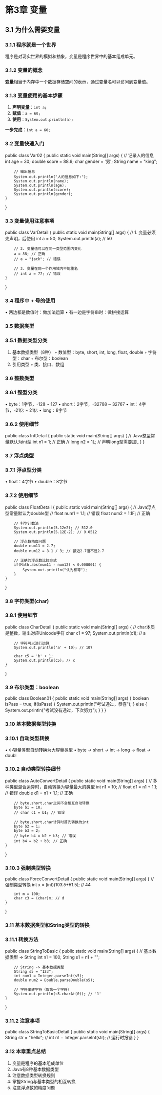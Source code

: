 # 第3章 变量

## 3.1 为什么需要变量

### 3.1.1 程序就是一个世界
程序是对现实世界的模拟和抽象，变量是程序世界中的基本组成单元。

### 3.1.2 变量的概念
**变量**相当于内存中一个数据存储空间的表示，通过变量名可以访问到变量值。

### 3.1.3 变量使用的基本步骤
1. **声明变量**：`int a;`
2. **赋值**：`a = 60;`
3. **使用**：`System.out.println(a);`

**一步完成**：`int a = 60;`

### 3.2 变量快速入门
public class Var02 {
    public static void main(String[] args) {
        // 记录人的信息
        int age = 30;
        double score = 88.9;
        char gender = '男';
        String name = "king";
        
        // 输出信息
        System.out.println("人的信息如下:");
        System.out.println(name);
        System.out.println(age);
        System.out.println(score);
        System.out.println(gender);
    }
}

### 3.3 变量使用注意事项
public class VarDetail {
    public static void main(String[] args) {
        // 1. 变量必须先声明，后使用
        int a = 50;
        System.out.println(a); // 50
        
        // 2. 变量值可以在同一类型范围内变化
        a = 88; // 正确
        // a = "jack"; // 错误
        
        // 3. 变量在同一个作用域内不能重名
        // int a = 77; // 错误
    }
}

### 3.4 程序中 + 号的使用
• 两边都是数值时：做加法运算
• 有一边是字符串时：做拼接运算

### 3.5 数据类型

### 3.5.1 数据类型分类
1. 基本数据类型（8种）
◦ 数值型：byte, short, int, long, float, double
◦ 字符型：char
◦ 布尔型：boolean
2. 引用类型
◦ 类、接口、数组
### 3.6 整数类型

### 3.6.1 整型分类
• byte：1字节，-128 ~ 127
• short：2字节，-32768 ~ 32767
• int：4字节，-21亿 ~ 21亿
• long：8字节

### 3.6.2 使用细节
public class IntDetail {
    public static void main(String[] args) {
        // Java整型常量默认为int型
        int n1 = 1; // 正确
        // long n2 = 1L; // 声明long型需要加L
    }
}

### 3.7 浮点类型

### 3.7.1 浮点型分类
• float：4字节
• double：8字节

### 3.7.2 使用细节
public class FloatDetail {
    public static void main(String[] args) {
        // Java浮点型常量默认为double型
        // float num1 = 1.1; // 错误
        float num2 = 1.1F; // 正确
        
        // 科学计数法
        System.out.println(5.12e2); // 512.0
        System.out.println(5.12E-2); // 0.0512
        
        // 浮点数精度问题
        double num11 = 2.7;
        double num12 = 8.1 / 3; // 接近2.7但不是2.7
        
        // 正确的浮点数比较方式
        if(Math.abs(num11 - num12) < 0.000001) {
            System.out.println("认为相等");
        }
    }
}

### 3.8 字符类型(char)

### 3.8.1 使用细节
public class CharDetail {
    public static void main(String[] args) {
        // char本质是整数，输出对应Unicode字符
        char c1 = 97;
        System.out.println(c1); // a
        
        // 字符可以进行运算
        System.out.println('a' + 10); // 107
        
        char c5 = 'b' + 1;
        System.out.println(c5); // c
    }
}

### 3.9 布尔类型：boolean
public class Boolean01 {
    public static void main(String[] args) {
        boolean isPass = true;
        if(isPass) {
            System.out.println("考试通过，恭喜");
        } else {
            System.out.println("考试没有通过，下次努力");
        }
    }
}

### 3.10 基本数据类型转换

### 3.10.1 自动类型转换
• 小容量类型自动转换为大容量类型
• byte → short → int → long → float → doubl

### 3.10.2 自动类型转换细节
public class AutoConvertDetail {
    public static void main(String[] args) {
        // 多种类型混合运算时，自动转换为容量最大的类型
        int n1 = 10;
        // float d1 = n1 + 1.1; // 错误
        double d1 = n1 + 1.1; // 正确
        
        // byte,short,char之间不会相互自动转换
        byte b1 = 10;
        // char c1 = b1; // 错误
        
        // byte,short,char计算时首先转换为int
        byte b2 = 1;
        byte b3 = 2;
        // byte b4 = b2 + b3; // 错误
        int b4 = b2 + b3; // 正确
    }
}

### 3.10.3 强制类型转换
public class ForceConvertDetail {
    public static void main(String[] args) {
        // 强制类型转换
        int x = (int)(10*3.5+6*1.5); // 44
        
        int m = 100;
        char c3 = (char)m; // d
    }
}

### 3.11 基本数据类型和String类型的转换

### 3.11.1 转换方法
public class StringToBasic {
    public static void main(String[] args) {
        // 基本数据类型 -> String
        int n1 = 100;
        String s1 = n1 + "";
        
        // String -> 基本数据类型
        String s5 = "123";
        int num1 = Integer.parseInt(s5);
        double num2 = Double.parseDouble(s5);
        
        // 字符串转字符（取第一个字符）
        System.out.println(s5.charAt(0)); // '1'
    }
}

### 3.11.2 注意事项
public class StringToBasicDetail {
    public static void main(String[] args) {
        String str = "hello";
        // int n1 = Integer.parseInt(str); // 运行时报错
    }
}

### 3.12 本章重点总结
1. 变量是程序的基本组成单位
2. Java有8种基本数据类型
3. 注意数据类型转换规则
4. 掌握String与基本类型的相互转换
5. 注意浮点数的精度问题